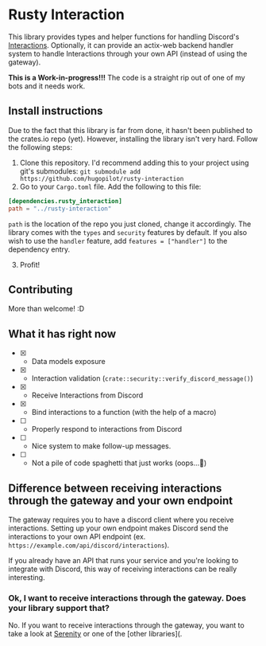 # Rusty Interaction
This library provides types and helper functions for handling Discord's [Interactions](https://discord.com/developers/docs/interactions/slash-commands). Optionally, it can provide an actix-web backend handler system to handle Interactions through your own API (instead of using the gateway).

**This is a Work-in-progress!!!**
The code is a straight rip out of one of my bots and it needs work.

## Install instructions
Due to the fact that this library is far from done, it hasn't been published to the crates.io repo (yet). However, installing the library isn't very hard.
Follow the following steps:
1. Clone this repository. I'd recommend adding this to your project using git's submodules: `git submodule add https://github.com/hugopilot/rusty-interaction`
1. Go to your `Cargo.toml` file. Add the following to this file:
```toml
[dependencies.rusty_interaction]
path = "../rusty-interaction"
```
`path` is the location of the repo you just cloned, change it accordingly. The library comes with the `types` and `security` features by default. If you also wish to use the `handler` feature, add `features = ["handler"]` to the dependency entry.

3. Profit!

## Contributing
More than welcome! :D

## What it has right now
- [x] - Data models exposure
- [x] - Interaction validation (`crate::security::verify_discord_message()`)
- [x] - Receive Interactions from Discord
- [x] - Bind interactions to a function (with the help of a macro)
- [ ] - Properly respond to interactions from Discord
- [ ] - Nice system to make follow-up messages.
- [ ] - Not a pile of code spaghetti that just works (oops...👀)


## Difference between receiving interactions through the gateway and your own endpoint
The gateway requires you to have a discord client where you receive interactions. 
Setting up your own endpoint makes Discord send the interactions to your own API endpoint (ex. `https://example.com/api/discord/interactions`).

If you already have an API that runs your service and you're looking to integrate with Discord, this way of receiving interactions can be really interesting.

### Ok, I want to receive interactions through the gateway. Does your library support that?
No. If you want to receive interactions through the gateway, you want to take a look at [Serenity](https://github.com/serenity-rs/serenity) or one of the [other libraries](.
